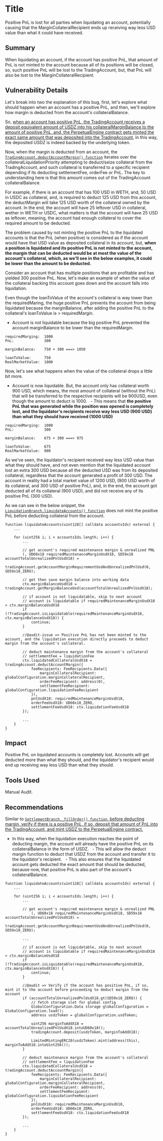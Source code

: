 # Title
Positive PnL is lost for all parties when liquidating an account, potentially causing that the MarginCollateralRecipient ends up receiving way less USD value than what it could have received.

## Summary
When liquidating an account, if the account has positive PnL, that amount of PnL is not minted to the account because all of its positions will be closed, so, such positive PnL will be lost to the TradingAccount, but, that PnL will also be lost to the MarginCollateralRecipient.

## Vulnerability Details
Let's break into two the explanation of this bug, first, let's explore what should happen when an account has a positive PnL, and then, we'll explore how margin is deducted from the account's collateralBalance.

So, [when an account has positive PnL, the TradingAccount receives a deposit equivalent amount of USDZ into his collateralMarginBalance to the amount of positive PnL, and, the PerpetualEngine contract gets minted the exact same amount that was deposited into the TradingAccount](https://github.com/Cyfrin/2024-07-zaros/blob/main/src/perpetuals/branches/SettlementBranch.sol#L481-L491), in this way, the deposited USDZ is indeed backed by the underlying token.

Now, when the margin is deducted from an account, the [`TradingAccount.deductAccountMargin() function`](https://github.com/Cyfrin/2024-07-zaros/blob/main/src/perpetuals/leaves/TradingAccount.sol#L488-L578) iterates over the collateralLiquidationPriority attempting to deduct/seize collateral from the TradingAccount, and such collateral is transferred to a specific recipient depending if its deducting settlementFee, orderFee or PnL. The key to understanding here is that this amount comes out of the TradingAccount collateralBalance.

For example, if there is an account that has 100 USD in WETH, and, 50 USD in USDC as collateral, and, is required to deduct 125 USD from this account, the deductMargin will take 125 USD worth of the collateral owned by the account. In the end, the account will have 25 leftover USD in collateral, wether in WETH or USDC, what matters is that the account will have 25 USD as leftover, meaning, the account had enough collateral to cover the required amount to be deducted.

The problem caused by not minting the positive PnL to the liquidated accounts is that the PnL (when positive) is considered as if the account would have that USD value as deposited collateral in its account, but, **when a position is liquidated and its positive PnL is not minted to the account, the margin that can be deducted would be at most the value of the account's collateral, which, as we'll see in the below examples, it could be lower than the amount to be deducted.**

Consider an account that has multiple positions that are profitable and has yielded 300 positive PnL. Now, let's make an example of when the value of the collateral backing this account goes down and the account falls into liquidation.

Even though the loanToValue of the account's collateral is way lower than the requiredMaring, the huge positive PnL prevents the account from being liquidated because the marginBalance, after adding the positive PnL to the collateral's loanToValue is > requiredMargin.
- Account is not liquidable because the big positive PnL prevented the account marginBalance to be lower than the requiredMargin.
```
requiredMarging:  1000
PnL:              300

marginBalance:    750 + 300 ===> 1050

loanToValue:      750
RealMarketValue:  1000
```

Now, let's see what happens when the value of the collateral drops a little bit more.
- Account is now liquidable. But, the account only has collateral worth 900 USD, which means, the most amount of collateral (without the PnL) that will be transferred to the respective recipients will be 900USD, even though the amount to deduct is 1000.
  - This means that **the positive PnL that was generated while the position was opened is completely lost, and the liquidator's recipients receive way less USD (900 USD) than what they should have received (1000 USD)**
```
requiredMarging:  1000
PnL:              300

marginBalance:    675 + 300 ===> 975

loanToValue:      675
RealMarketValue:  900
```

As we've seen, the liquidator's recipient received way less USD value than what they should have, and not even mention that the liquidated account lost an extra 300 USD because all the deducted USD was from its deposited collateral, regardless that the account generated a profit of 300 USD. The account in reality had a total market value of 1200 USD, (900 USD worth of its collateral, and 300 USD of positive PnL), and, in the end, the account got deducted all of its collateral (900 USD), and did not receive any of its positive PnL (300 USD).

As we can see in the below snippet, the [`LiquidationBranch.liquidateAccounts() function`](https://github.com/Cyfrin/2024-07-zaros/blob/main/src/perpetuals/branches/LiquidationBranch.sol#L105-L222) does not mint the positive PnL before deducting collateral from the account.
```
function liquidateAccounts(uint128[] calldata accountsIds) external {
    ...

    for (uint256 i; i < accountsIds.length; i++) {
        ...

        // get account's required maintenance margin & unrealized PNL
        (, UD60x18 requiredMaintenanceMarginUsdX18, SD59x18 accountTotalUnrealizedPnlUsdX18) =
            tradingAccount.getAccountMarginRequirementUsdAndUnrealizedPnlUsd(0, SD59x18_ZERO);

        // get then save margin balance into working data
        ctx.marginBalanceUsdX18 = tradingAccount.getMarginBalanceUsd(accountTotalUnrealizedPnlUsdX18);

        // if account is not liquidatable, skip to next account
        // account is liquidatable if requiredMaintenanceMarginUsdX18 > ctx.marginBalanceUsdX18
        if (!TradingAccount.isLiquidatable(requiredMaintenanceMarginUsdX18, ctx.marginBalanceUsdX18)) {
            continue;
        }

        //@audit-issue => Positive PnL has not been minted to the account, and the liquidation execution directly proceeds to deduct margin from the account's collateral.

        // deduct maintenance margin from the account's collateral
        // settlementFee = liquidationFee
        ctx.liquidatedCollateralUsdX18 = tradingAccount.deductAccountMargin({
            feeRecipients: FeeRecipients.Data({
                marginCollateralRecipient: globalConfiguration.marginCollateralRecipient,
                orderFeeRecipient: address(0),
                settlementFeeRecipient: globalConfiguration.liquidationFeeRecipient
            }),
            pnlUsdX18: requiredMaintenanceMarginUsdX18,
            orderFeeUsdX18: UD60x18_ZERO,
            settlementFeeUsdX18: ctx.liquidationFeeUsdX18
        });

        ...
    }
}
```

## Impact
Positive PnL on liquidated accounts is completely lost. Accounts will get deducted more than what they should, and the liquidator's recipient would end up receiving way less USD than what they should.

## Tools Used
Manual Audit.

## Recommendations
Similar to [`SettlementBranch._fillOrder() function`, before deducting margin, verify if there is a positive PnL, if so, deposit that amount of PnL into the TradingAccount, and mint USDZ to the PerpetualEngine contract.](https://github.com/Cyfrin/2024-07-zaros/blob/main/src/perpetuals/branches/SettlementBranch.sol#L481-L491)
- In this way, when the liquidation execution reaches the point of deducting margin, the account will already have the positive PnL on its collateralBalance in the form of USDZ.
  - This will allow the deduct margin function to deduct that USDZ from the account and transfer it to the liquidator's recipient.
  - This also ensures that the liquidated account gets deducted the exact amount that should be deducted, because now, that positive PnL is also part of the account's collateralBalance.

```
function liquidateAccounts(uint128[] calldata accountsIds) external {
    ...

    for (uint256 i; i < accountsIds.length; i++) {
        ...

        // get account's required maintenance margin & unrealized PNL
            (, UD60x18 requiredMaintenanceMarginUsdX18, SD59x18 accountTotalUnrealizedPnlUsdX18) =
                tradingAccount.getAccountMarginRequirementUsdAndUnrealizedPnlUsd(0, SD59x18_ZERO);

        ...                

        // if account is not liquidatable, skip to next account
        // account is liquidatable if requiredMaintenanceMarginUsdX18 > ctx.marginBalanceUsdX18
        if (!TradingAccount.isLiquidatable(requiredMaintenanceMarginUsdX18, ctx.marginBalanceUsdX18)) {
            continue;
        }

        //@audit => Verify if the account has positive PnL, if so, mint it to the account before proceeding to deduct margin from the account
        if (accountTotalUnrealizedPnlUsdX18.gt(SD59x18_ZERO)) {
            // fetch storage slot for global config
            GlobalConfiguration.Data storage globalConfiguration = GlobalConfiguration.load();
            address usdzToken = globalConfiguration.usdToken;

            uint256 marginToAddX18 = accountTotalUnrealizedPnlUsdX18.intoUD60x18();
            tradingAccount.deposit(usdzToken, marginToAddX18);

            LimitedMintingERC20(usdzToken).mint(address(this), marginToAddX18.intoUint256());
        }

        // deduct maintenance margin from the account's collateral
        // settlementFee = liquidationFee
        ctx.liquidatedCollateralUsdX18 = tradingAccount.deductAccountMargin({
            feeRecipients: FeeRecipients.Data({
                marginCollateralRecipient: globalConfiguration.marginCollateralRecipient,
                orderFeeRecipient: address(0),
                settlementFeeRecipient: globalConfiguration.liquidationFeeRecipient
            }),
            pnlUsdX18: requiredMaintenanceMarginUsdX18,
            orderFeeUsdX18: UD60x18_ZERO,
            settlementFeeUsdX18: ctx.liquidationFeeUsdX18
        });

        ...
    }
}

```